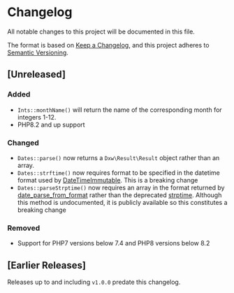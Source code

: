 # Changelog
All notable changes to this project will be documented in this file.

The format is based on [Keep a Changelog](https://keepachangelog.com/en/1.0.0/),
and this project adheres to [Semantic Versioning](https://semver.org/spec/v2.0.0.html).

## [Unreleased]

### Added
- `Ints::monthName()` will return the name of the corresponding month for integers 1-12.
- PHP8.2 and up support

### Changed
- `Dates::parse()` now returns a `Dxw\Result\Result` object rather than an array.
- `Dates::strftime()` now requires format to be specified in the datetime format used by [DateTimeImmutable](https://www.php.net/manual/en/datetimeimmutable.createfromformat.php). This is a breaking change
- `Dates::parseStrptime()` now requires an array in the format returned by [date_parse_from_format](https://www.php.net/manual/en/function.date-parse-from-format.php) rather than the deprecated [strptime](https://www.php.net/manual/en/function.strptime.php). Although this method is undocumented, it is publicly available so this constitutes a breaking change

### Removed
- Support for PHP7 versions below 7.4 and PHP8 versions below 8.2

## [Earlier Releases]

Releases up to and including `v1.0.0` predate this changelog.
